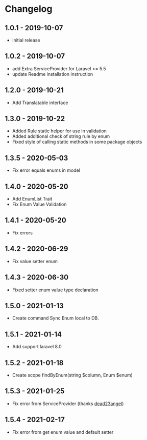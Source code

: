 # Changelog

## 1.0.1 - 2019-10-07
- initial release
## 1.0.2 - 2019-10-07
- add Extra ServiceProvider for Laravel >= 5.5
- update Readme installation instruction
## 1.2.0 - 2019-10-21
- Add Translatable interface
## 1.3.0 - 2019-10-22
- Added Rule static helper for use in validation
- Added additional check of string rule by enum
- Fixed style of calling static methods in some package objects
## 1.3.5 - 2020-05-03
- Fix error equals enums in model
## 1.4.0 - 2020-05-20
- Add EnumList Trait
- Fix Enum Value Validation
## 1.4.1 - 2020-05-20
- Fix errors
## 1.4.2 - 2020-06-29
- Fix value setter enum
## 1.4.3 - 2020-06-30
- Fixed setter enum value type declaration
## 1.5.0 - 2021-01-13
- Create command Sync Enum local to DB.
## 1.5.1 - 2021-01-14
- Add support laravel 8.0
## 1.5.2 - 2021-01-18
- Create scope findByEnum(string $column, Enum $enum)
## 1.5.3 - 2021-01-25
- Fix error from ServiceProvider (thanks [dead23angel](https://github.com/dead23angel))
## 1.5.4 - 2021-02-17
- Fix error from get enum value and default setter